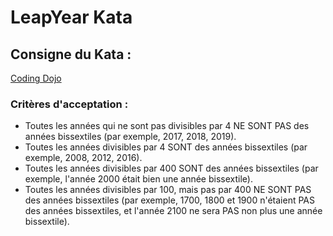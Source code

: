 # LeapYear Kata

## Consigne du Kata :

[Coding Dojo](https://codingdojo.org/kata/LeapYears/)

### Critères d'acceptation :

- Toutes les années qui ne sont pas divisibles par 4 NE SONT PAS des années bissextiles (par exemple, 2017, 2018, 2019).
- Toutes les années divisibles par 4 SONT des années bissextiles (par exemple, 2008, 2012, 2016).
- Toutes les années divisibles par 400 SONT des années bissextiles (par exemple, l'année 2000 était bien une année bissextile).
- Toutes les années divisibles par 100, mais pas par 400 NE SONT PAS des années bissextiles (par exemple, 1700, 1800 et 1900 n'étaient PAS des années bissextiles, et l'année 2100 ne sera PAS non plus une année bissextile).

